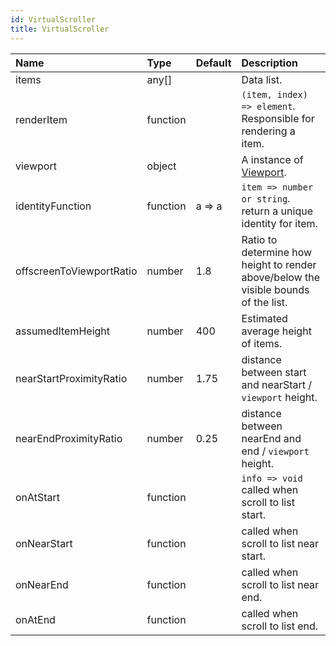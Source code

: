 ```yaml
---
id: VirtualScroller
title: VirtualScroller
---
```


|Name|Type|Default|Description|
|:---|:---|:---|:---|
|items|any[]||Data list.|
|renderItem|function||`(item, index) => element`. Responsible for rendering a item. |
|viewport|object||A instance of [Viewport](Viewport.html).|
|identityFunction|function| a => a|`item => number or string`. return a unique identity for item.|
|offscreenToViewportRatio|number|1.8|Ratio to determine how height to render above/below the visible bounds of the list. |
|assumedItemHeight|number|400|Estimated average height of items.|
|nearStartProximityRatio|number|1.75|distance between start and nearStart / `viewport` height.|
|nearEndProximityRatio|number|0.25|distance between nearEnd and end / `viewport` height.|
|onAtStart|function|| `info => void` called when scroll to list start.|
|onNearStart|function||called when scroll to list near start.|
|onNearEnd|function||called when scroll to list near end.|
|onAtEnd|function||called when scroll to list end.|
